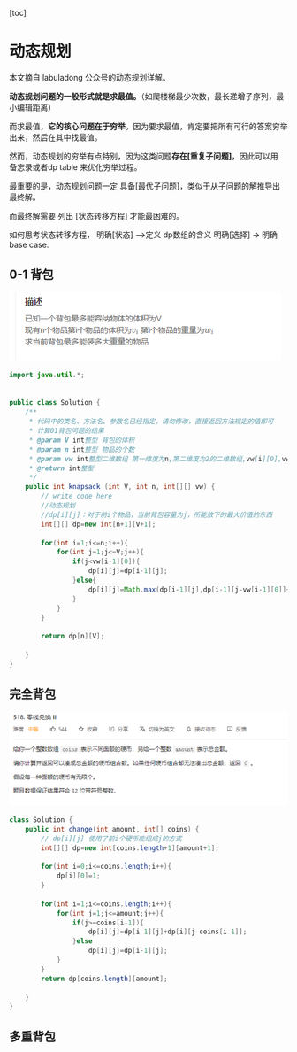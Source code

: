 [toc]
# 动态规划

本文摘自 labuladong 公众号的动态规划详解。

**动态规划问题的一般形式就是求最值。**（如爬楼梯最少次数，最长递增子序列，最小编辑距离）

而求最值，**它的核心问题在于穷举**。因为要求最值，肯定要把所有可行的答案穷举出来，然后在其中找最值。

然而，动态规划的穷举有点特别，因为这类问题**存在[重复子问题]**，因此可以用 备忘录或者dp table 来优化穷举过程。


最重要的是，动态规划问题一定 具备[最优子问题]，类似于从子问题的解推导出最终解。


而最终解需要 列出 [状态转移方程] 才能最困难的。


如何思考状态转移方程，
明确[状态] -->定义 dp数组的含义 
明确[选择] -> 明确 base case.



## 0-1 背包

![](images/2021-06-24-22-18-32.png)
```java
import java.util.*;


public class Solution {
    /**
     * 代码中的类名、方法名、参数名已经指定，请勿修改，直接返回方法规定的值即可
     * 计算01背包问题的结果
     * @param V int整型 背包的体积
     * @param n int整型 物品的个数
     * @param vw int整型二维数组 第一维度为n,第二维度为2的二维数组,vw[i][0],vw[i][1]分别描述i+1个物品的vi,wi
     * @return int整型
     */
    public int knapsack (int V, int n, int[][] vw) {
        // write code here
        //动态规划
        //dp[i][j]：对于前i个物品，当前背包容量为j，所能放下的最大价值的东西
        int[][] dp=new int[n+1][V+1];
        
        for(int i=1;i<=n;i++){
            for(int j=1;j<=V;j++){
                if(j<vw[i-1][0]){
                    dp[i][j]=dp[i-1][j];
                }else{
                    dp[i][j]=Math.max(dp[i-1][j],dp[i-1][j-vw[i-1][0]]+vw[i-1][1]);
                }
            }
        }
        
        return dp[n][V];
        
    }
}
```

## 完全背包
![](images/2021-06-24-22-19-15.png)
```java
class Solution {
    public int change(int amount, int[] coins) {
        // dp[i][j] 使用了前i个硬币能组成j的方式
        int[][] dp=new int[coins.length+1][amount+1];

        for(int i=0;i<=coins.length;i++){
            dp[i][0]=1;
        }

        for(int i=1;i<=coins.length;i++){
            for(int j=1;j<=amount;j++){
                if(j>=coins[i-1]){
                    dp[i][j]=dp[i-1][j]+dp[i][j-coins[i-1]];
                }else
                    dp[i][j]=dp[i-1][j];
            }
        }
        return dp[coins.length][amount];

    }
}
```


## 多重背包